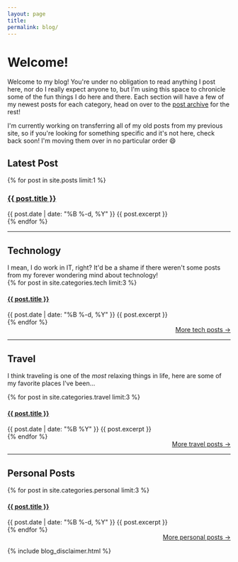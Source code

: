 ```yaml
---
layout: page
title: 
permalink: blog/
---
```


<h1>Welcome!</h1>
Welcome to my blog! You're under no obligation to read anything I post here, nor do I really expect anyone to, but I'm using this space to chronicle some of the fun things I do here and there. Each section will have a few of my newest posts for each category, head on over to the <a href="{{ site.baseurl }}/archive">post archive</a> for the rest!

I'm currently working on transferring all of my old posts from my previous site, so if you're looking for something specific and it's not here, check back soon! I'm moving them over in no particular order :smile:

<h2>Latest Post</h2>
<div class="posts">
  {% for post in site.posts limit:1 %}
  <article class="post">
    <h3 class="post-title blog">
      <a href="{{ site.baseurl }}{{ post.url }}">
        {{ post.title }}
      </a>
    </h3>
    <time datetime="{{ post.date | date: "%B %Y" }}" class="post-date">{{ post.date | date: "%B %-d, %Y" }}</time>
    {{ post.excerpt }}
  </article>
  {% endfor %}

<hr />

<h2>Technology</h2>
I mean, I do work in IT, right? It'd be a shame if there weren't some posts from my forever wondering mind about technology!

<div class="posts">
  {% for post in site.categories.tech limit:3 %}
  <article class="post">
    <h4 class="post-title blog">
      <a href="{{ site.baseurl }}{{ post.url }}">
        {{ post.title }}
      </a>
    </h4>
    <time datetime="{{ post.date | date: "%B %-d, %Y" }}" class="post-date">{{ post.date | date: "%B %-d, %Y" }}</time>
    {{ post.excerpt }}
  </article>
  {% endfor %}
</div>
<div align="right"><a href="{{ site.baseurl }}/categories/tech">More tech posts →</a></div>

<hr />

<h2>Travel</h2>
<p>I think traveling is one of the <i>most</i> relaxing things in life, here are some of my favorite places I've been...</p>

<div class="posts">
  {% for post in site.categories.travel limit:3 %}
  <article class="post">
    <h4 class="post-title blog">
      <a href="{{ site.baseurl }}{{ post.url }}">
        {{ post.title }}
      </a>
    </h4>
    <time datetime="{{ post.date | date: "%B %Y" }}" class="post-date">{{ post.date | date: "%B %Y" }}</time>
    {{ post.excerpt }}
  </article>
  {% endfor %}
</div>
<div align="right"><a href="{{ site.baseurl }}/categories/travel">More travel posts →</a></div>

<hr />

<h2>Personal Posts</h2>
<div class="posts">
  {% for post in site.categories.personal limit:3 %}
  <article class="post">
    <h4 class="post-title blog">
      <a href="{{ site.baseurl }}{{ post.url }}">
        {{ post.title }}
      </a>
    </h4>
    <time datetime="{{ post.date | date: "%B %Y" }}" class="post-date">{{ post.date | date: "%B %-d, %Y" }}</time>
    {{ post.excerpt }}
  </article>
  {% endfor %}
</div>
<div align="right"><a href="{{ site.baseurl }}/categories/personal">More personal posts →</a></div>

{% include blog_disclaimer.html %}
